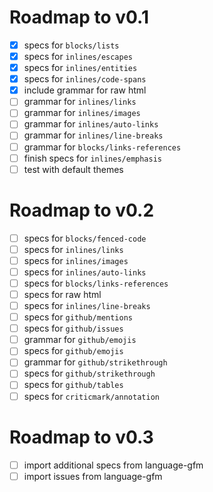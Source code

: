 # Roadmap to v0.1

- [x] specs for `blocks/lists`
- [x] specs for `inlines/escapes`
- [x] specs for `inlines/entities`
- [x] specs for `inlines/code-spans`
- [x] include grammar for raw html
- [ ] grammar for `inlines/links`
- [ ] grammar for `inlines/images`
- [ ] grammar for `inlines/auto-links`
- [ ] grammar for `inlines/line-breaks`
- [ ] grammar for `blocks/links-references`
- [ ] finish specs for `inlines/emphasis`
- [ ] test with default themes

# Roadmap to v0.2

- [ ] specs for `blocks/fenced-code`
- [ ] specs for `inlines/links`
- [ ] specs for `inlines/images`
- [ ] specs for `inlines/auto-links`
- [ ] specs for `blocks/links-references`
- [ ] specs for raw html
- [ ] specs for `inlines/line-breaks`
- [ ] specs for `github/mentions`
- [ ] specs for `github/issues`
- [ ] grammar for `github/emojis`
- [ ] specs for `github/emojis`
- [ ] grammar for `github/strikethrough`
- [ ] specs for `github/strikethrough`
- [ ] specs for `github/tables`
- [ ] specs for `criticmark/annotation`

# Roadmap to v0.3

- [ ] import additional specs from language-gfm
- [ ] import issues from language-gfm
